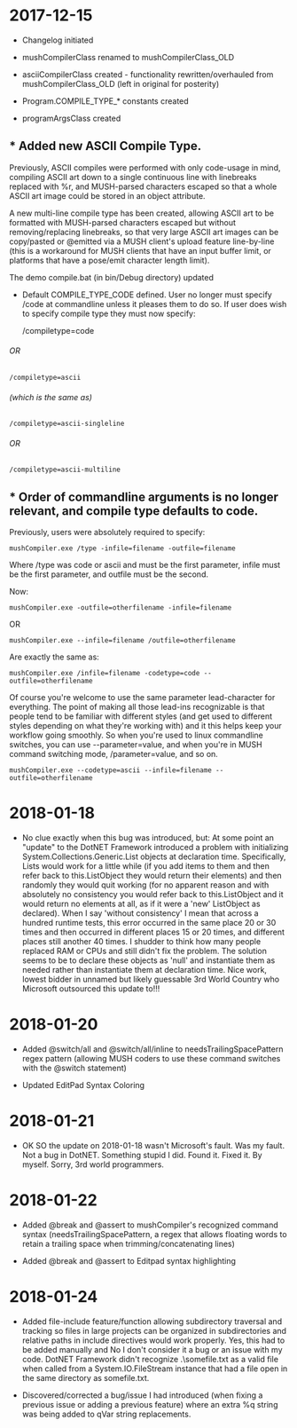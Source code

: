 # 2017-12-15

* Changelog initiated

* mushCompilerClass renamed to mushCompilerClass_OLD

* asciiCompilerClass created - functionality rewritten/overhauled from mushCompilerClass_OLD (left in original for posterity)

* Program.COMPILE_TYPE_* constants created

* programArgsClass created

## * Added new ASCII Compile Type.

Previously, ASCII compiles were performed with only code-usage in mind, compiling ASCII art down to a single continuous line with linebreaks replaced with %r, and MUSH-parsed characters escaped so that a whole ASCII art image could be stored in an object attribute.

A new multi-line compile type has been created, allowing ASCII art to be formatted with MUSH-parsed characters escaped but without removing/replacing linebreaks, so that very large ASCII art images can be copy/pasted or @emitted via a MUSH client's upload feature line-by-line (this is a workaround for MUSH clients that have an input buffer limit, or platforms that have a pose/emit character length limit).

The demo compile.bat (in bin/Debug directory) updated

* Default COMPILE_TYPE_CODE defined.  User no longer must specify /code at commandline unless it pleases them to do so.  If user does wish to specify compile type they must now specify:

    /compiletype=code

###### OR

    /compiletype=ascii

###### (which is the same as)

    /compiletype=ascii-singleline

###### OR

    /compiletype=ascii-multiline

## * Order of commandline arguments is no longer relevant, and compile type defaults to code.

Previously, users were absolutely required to specify:

    mushCompiler.exe /type -infile=filename -outfile=filename

Where /type was code or ascii and must be the first parameter, infile must be the first parameter, and outfile must be the second.

Now:

    mushCompiler.exe -outfile=otherfilename -infile=filename

OR

    mushCompiler.exe --infile=filename /outfile=otherfilename

Are exactly the same as:

    mushCompiler.exe /infile=filename -codetype=code --outfile=otherfilename

Of course you're welcome to use the same parameter lead-character for everything.  The point of making all those lead-ins recognizable is that people tend to be familiar with different styles (and get used to different styles depending on what they're working with) and it this helps keep your workflow going smoothly.  So when you're used to linux commandline switches, you can use --parameter=value, and when you're in MUSH command switching mode, /parameter=value, and so on.

    mushCompiler.exe --codetype=ascii --infile=filename --outfile=otherfilename

# 2018-01-18

* No clue exactly when this bug was introduced, but:  At some point an "update" to the DotNET Framework introduced a problem with initializing System.Collections.Generic.List objects at declaration time.  Specifically, Lists would work for a little while (if you add items to them and then refer back to this.ListObject they would return their elements) and then randomly they would quit working (for no apparent reason and with absolutely no consistency you would refer back to this.ListObject and it would return no elements at all, as if it were a 'new' ListObject as declared).  When I say 'without consistency' I mean that across a hundred runtime tests, this error occurred in the same place 20 or 30 times and then occurred in different places 15 or 20 times, and different places still another 40 times.  I shudder to think how many people replaced RAM or CPUs and still didn't fix the problem.  The solution seems to be to declare these objects as 'null' and instantiate them as needed rather than instantiate them at declaration time.  Nice work, lowest bidder in unnamed but likely guessable 3rd World Country who Microsoft outsourced this update to!!!

# 2018-01-20

* Added @switch/all and @switch/all/inline to needsTrailingSpacePattern regex pattern (allowing MUSH coders to use these command switches with the @switch statement)

* Updated EditPad Syntax Coloring

# 2018-01-21

* OK SO the update on 2018-01-18 wasn't Microsoft's fault.  Was my fault.  Not a bug in DotNET.  Something stupid I did.  Found it.  Fixed it.  By myself.  Sorry, 3rd world programmers.

# 2018-01-22

* Added @break and @assert to mushCompiler's recognized command syntax (needsTrailingSpacePattern, a regex that allows floating words to retain a trailing space when trimming/concatenating lines)

* Added @break and @assert to Editpad syntax highlighting

# 2018-01-24

* Added file-include feature/function allowing subdirectory traversal and tracking so files in large projects can be organized in subdirectories and relative paths in include directives would work properly.  Yes, this had to be added manually and No I don't consider it a bug or an issue with my code.  DotNET Framework didn't recognize .\somefile.txt as a valid file when called from a System.IO.FileStream instance that had a file open in the same directory as somefile.txt.

* Discovered/corrected a bug/issue I had introduced (when fixing a previous issue or adding a previous feature) where an extra %q string was being added to qVar string replacements.